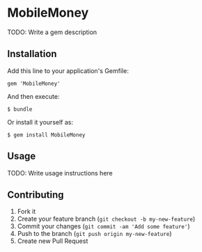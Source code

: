 # MobileMoney

TODO: Write a gem description

## Installation

Add this line to your application's Gemfile:

    gem 'MobileMoney'

And then execute:

    $ bundle

Or install it yourself as:

    $ gem install MobileMoney

## Usage

TODO: Write usage instructions here

## Contributing

1. Fork it
2. Create your feature branch (`git checkout -b my-new-feature`)
3. Commit your changes (`git commit -am 'Add some feature'`)
4. Push to the branch (`git push origin my-new-feature`)
5. Create new Pull Request
